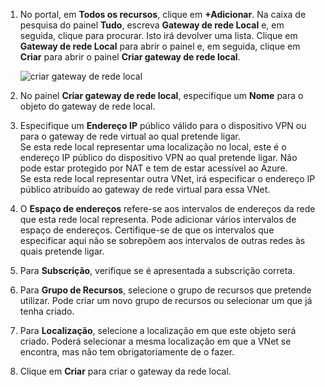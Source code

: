 1. No portal, em **Todos os recursos**, clique em **+Adicionar**. Na caixa de pesquisa do painel **Tudo**, escreva **Gateway de rede Local** e, em seguida, clique para procurar. Isto irá devolver uma lista. Clique em **Gateway de rede Local** para abrir o painel e, em seguida, clique em **Criar** para abrir o painel **Criar gateway de rede local**.
   
    ![criar gateway de rede local](./media/vpn-gateway-add-lng-rm-portal-include/newlng.png)

2. No painel **Criar gateway de rede local**, especifique um **Nome** para o objeto do gateway de rede local.
3. Especifique um **Endereço IP** público válido para o dispositivo VPN ou para o gateway de rede virtual ao qual pretende ligar.<br>Se esta rede local representar uma localização no local, este é o endereço IP público do dispositivo VPN ao qual pretende ligar. Não pode estar protegido por NAT e tem de estar acessível ao Azure.<br>Se esta rede local representar outra VNet, irá especificar o endereço IP público atribuído ao gateway de rede virtual para essa VNet.<br>
4. O **Espaço de endereços** refere-se aos intervalos de endereços da rede que esta rede local representa. Pode adicionar vários intervalos de espaço de endereços. Certifique-se de que os intervalos que especificar aqui não se sobrepõem aos intervalos de outras redes às quais pretende ligar.
5. Para **Subscrição**, verifique se é apresentada a subscrição correta.
6. Para **Grupo de Recursos**, selecione o grupo de recursos que pretende utilizar. Pode criar um novo grupo de recursos ou selecionar um que já tenha criado.
7. Para **Localização**, selecione a localização em que este objeto será criado. Poderá selecionar a mesma localização em que a VNet se encontra, mas não tem obrigatoriamente de o fazer.
8. Clique em **Criar** para criar o gateway da rede local.



<!--HONumber=Jan17_HO3-->



